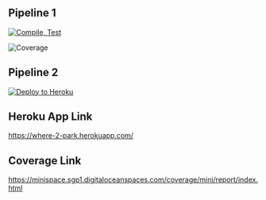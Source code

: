 ## Pipeline 1

[![Compile, Test](https://github.com/tcfatt/mini/actions/workflows/main.yml/badge.svg)](https://github.com/tcfatt/mini/actions/workflows/main.yml/)

![Coverage](https://minispace.sgp1.digitaloceanspaces.com/coverage/mini/jacoco.svg)

## Pipeline 2

[![Deploy to Heroku](https://github.com/tcfatt/mini/actions/workflows/pipeline2.yml/badge.svg)](https://github.com/tcfatt/mini/actions/workflows/pipeline2.yml/)


## Heroku App Link

https://where-2-park.herokuapp.com/

## Coverage Link

https://minispace.sgp1.digitaloceanspaces.com/coverage/mini/report/index.html
